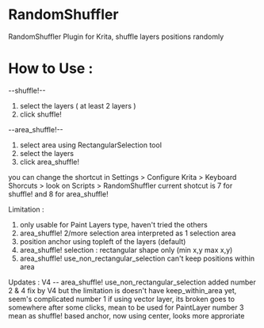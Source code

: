 # RandomShuffler
RandomShuffler Plugin for Krita, shuffle layers positions randomly


# How to Use :

--shuffle!--
1. select the layers ( at least 2 layers )
2. click shuffle!

--area_shuffle!--
1. select area using RectangularSelection tool
2. select the layers
3. click area_shuffle!

you can change the shortcut in Settings > Configure Krita > Keyboard Shorcuts > look on Scripts > RandomShuffler
current shotcut is 7 for shuffle! and 8 for area_shuffle!

Limitation :
1. only usable for Paint Layers type, haven't tried the others
2. area_shuffle! 2/more selection area interpreted as 1 selection area 
3. position anchor using topleft of the layers (default)
4. area_shuffle! selection : rectangular shape only (min x,y max x,y)
5. area_shuffle! use_non_rectangular_selection can't keep positions within area

Updates :
V4 -- area_shuffle! use_non_rectangular_selection added
number 2 & 4 fix by V4 but the limitation is doesn't have keep_within_area yet, seem's complicated
number 1 if using vector layer, its broken goes to somewhere after some clicks, mean to be used for PaintLayer
number 3 mean as shuffle! based anchor, now using center, looks more approriate
